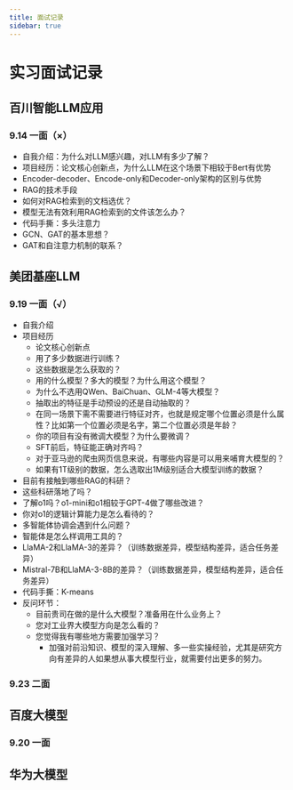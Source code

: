 ```yaml
---
title: 面试记录
sidebar: true
---
```


# 实习面试记录

<ClientOnly>
<title-pv/>
</ClientOnly>

## 百川智能LLM应用

### 9.14 一面（×）

* 自我介绍：为什么对LLM感兴趣，对LLM有多少了解？
* 项目经历：论文核心创新点，为什么LLM在这个场景下相较于Bert有优势
* Encoder-decoder、Encode-only和Decoder-only架构的区别与优势
* RAG的技术手段
* 如何对RAG检索到的文档选优？
* 模型无法有效利用RAG检索到的文件该怎么办？
* 代码手撕：多头注意力
* GCN、GAT的基本思想？
* GAT和自注意力机制的联系？

## 美团基座LLM

### 9.19 一面（√）

* 自我介绍
* 项目经历
    * 论文核心创新点
    * 用了多少数据进行训练？
    * 这些数据是怎么获取的？
    * 用的什么模型？多大的模型？为什么用这个模型？
    * 为什么不选用QWen、BaiChuan、GLM-4等大模型？
    * 抽取出的特征是手动预设的还是自动抽取的？
    * 在同一场景下需不需要进行特征对齐，也就是规定哪个位置必须是什么属性？比如第一个位置必须是名字，第二个位置必须是年龄？
    * 你的项目有没有微调大模型？为什么要微调？
    * SFT前后，特征能正确对齐吗？
    * 对于亚马逊的爬虫网页信息来说，有哪些内容是可以用来哺育大模型的？
    * 如果有1T级别的数据，怎么选取出1M级别适合大模型训练的数据？
* 目前有接触到哪些RAG的科研？
* 这些科研落地了吗？
* 了解o1吗？o1-mini和o1相较于GPT-4做了哪些改进？
* 你对o1的逻辑计算能力是怎么看待的？
* 多智能体协调会遇到什么问题？
* 智能体是怎么样调用工具的？
* LlaMA-2和LlaMA-3的差异？（训练数据差异，模型结构差异，适合任务差异）
* Mistral-7B和LlaMA-3-8B的差异？（训练数据差异，模型结构差异，适合任务差异）
* 代码手撕：K-means
* 反问环节：
    * 目前贵司在做的是什么大模型？准备用在什么业务上？
    * 您对工业界大模型方向是怎么看的？
        <!-- * 这两年热度过大，以后会逐渐回归正常热度，看openai能不能探索出新的商业模式，从业者需要不断学习、精进自己的技能 -->
    * 您觉得我有哪些地方需要加强学习？
        * 加强对前沿知识、模型的深入理解、多一些实操经验，尤其是研究方向有差异的人如果想从事大模型行业，就需要付出更多的努力。

### 9.23 二面

## 百度大模型

### 9.20 一面


## 华为大模型


<ClientOnly>
  <leave/>
</ClientOnly/>